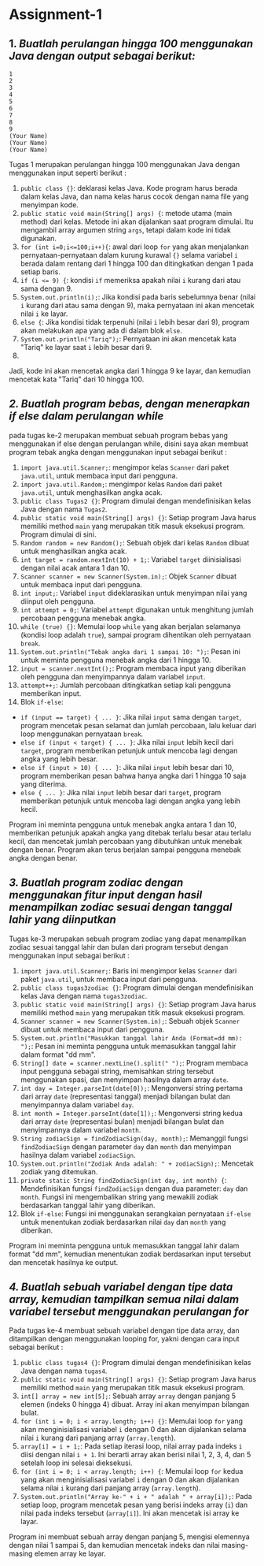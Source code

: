 # Assignment-1

## 1. _Buatlah perulangan hingga 100 menggunakan Java dengan output sebagai berikut:_
    1
    2
    3
    4
    5
    6
    7
    8
    9
    (Your Name)
    (Your Name)
    (Your Name)
    
Tugas 1 merupakan perulangan hingga 100 menggunakan Java dengan menggunakan input seperti berikut :

1. `public class {}`: deklarasi kelas Java. Kode program harus berada dalam kelas Java, dan nama kelas harus cocok dengan nama file yang menyimpan kode.
2. `public static void main(String[] args) {`: metode utama (main method) dari kelas. Metode ini akan dijalankan saat program dimulai. Itu mengambil array argumen string `args`, tetapi dalam kode ini tidak digunakan.
3. `for (int i=0;i<=100;i++){`: awal dari loop `for` yang akan menjalankan pernyataan-pernyataan dalam kurung kurawal `{}` selama variabel `i` berada dalam rentang dari 1 hingga 100 dan ditingkatkan dengan 1 pada setiap baris.
4. `if (i <= 9) {`: kondisi `if` memeriksa apakah nilai `i` kurang dari atau sama dengan 9.
5. `System.out.println(i);`: Jika kondisi pada baris sebelumnya benar (nilai `i` kurang dari atau sama dengan 9), maka pernyataan ini akan mencetak nilai `i` ke layar.
6. `else {`: Jika kondisi tidak terpenuhi (nilai `i` lebih besar dari 9), program akan melakukan apa yang ada di dalam blok `else`.
7. `System.out.println("Tariq");`: Pernyataan ini akan mencetak kata "Tariq" ke layar saat `i` lebih besar dari 9.
8. 
Jadi, kode ini akan mencetak angka dari 1 hingga 9 ke layar, dan kemudian mencetak kata "Tariq" dari 10 hingga 100.


## _2. Buatlah program bebas, dengan menerapkan if else dalam perulangan while_

pada tugas ke-2 merupakan membuat sebuah program bebas yang menggunakan if else dengan perulangan while, disini saya akan membuat program tebak angka dengan menggunakan input sebagai berikut :

1. `import java.util.Scanner;`: mengimpor kelas `Scanner` dari paket `java.util`, untuk membaca input dari pengguna.
2. `import java.util.Random;`: mengimpor kelas `Random` dari paket `java.util`, untuk menghasilkan angka acak.
3. `public class Tugas2 {}`: Program dimulai dengan mendefinisikan kelas Java dengan nama `Tugas2`.
4. `public static void main(String[] args) {}`: Setiap program Java harus memiliki method `main` yang merupakan titik masuk eksekusi program. Program dimulai di sini.
5. `Random random = new Random();`: Sebuah objek dari kelas `Random` dibuat untuk menghasilkan angka acak.
6. `int target = random.nextInt(10) + 1;`: Variabel `target` diinisialisasi dengan nilai acak antara 1 dan 10.
7. `Scanner scanner = new Scanner(System.in);`: Objek `Scanner` dibuat untuk membaca input dari pengguna.
8. `int input;`: Variabel `input` dideklarasikan untuk menyimpan nilai yang diinput oleh pengguna.
9. `int attempt = 0;`: Variabel `attempt` digunakan untuk menghitung jumlah percobaan pengguna menebak angka.
10. `while (true) {}`: Memulai loop `while` yang akan berjalan selamanya (kondisi loop adalah `true`), sampai program dihentikan oleh pernyataan `break`.
11. `System.out.println("Tebak angka dari 1 sampai 10: ");`: Pesan ini untuk meminta pengguna menebak angka dari 1 hingga 10.
12. `input = scanner.nextInt();`: Program membaca input yang diberikan oleh pengguna dan menyimpannya dalam variabel `input`.
13. `attempt++;`: Jumlah percobaan ditingkatkan setiap kali pengguna memberikan input.
14. Blok `if-else`:
   - `if (input == target) { ... }`: Jika nilai `input` sama dengan `target`, program mencetak pesan selamat dan jumlah percobaan, lalu keluar dari loop menggunakan pernyataan `break`.
   - `else if (input < target) { ... }`: Jika nilai `input` lebih kecil dari `target`, program memberikan petunjuk untuk mencoba lagi dengan angka yang lebih besar.
   - `else if (input > 10) { ... }`: Jika nilai `input` lebih besar dari 10, program memberikan pesan bahwa hanya angka dari 1 hingga 10 saja yang diterima.
   - `else { ... }`: Jika nilai `input` lebih besar dari `target`, program memberikan petunjuk untuk mencoba lagi dengan angka yang lebih kecil.

Program ini meminta pengguna untuk menebak angka antara 1 dan 10, memberikan petunjuk apakah angka yang ditebak terlalu besar atau terlalu kecil, dan mencetak jumlah percobaan yang dibutuhkan untuk menebak dengan benar. Program akan terus berjalan sampai pengguna menebak angka dengan benar.


## _3. Buatlah program zodiac dengan menggunakan fitur input dengan hasil menampilkan zodiac sesuai dengan tanggal lahir yang diinputkan_

Tugas ke-3 merupakan sebuah program zodiac yang dapat menampilkan zodiac sesuai tanggal lahir dan bulan dari program tersebut dengan menggunakan input sebagai berikut :

1. `import java.util.Scanner;`: Baris ini mengimpor kelas `Scanner` dari paket `java.util`, untuk membaca input dari pengguna.
2. `public class tugas3zodiac {}`: Program dimulai dengan mendefinisikan kelas Java dengan nama `tugas3zodiac`.
3. `public static void main(String[] args) {}`: Setiap program Java harus memiliki method `main` yang merupakan titik masuk eksekusi program.
4. `Scanner scanner = new Scanner(System.in);`: Sebuah objek `Scanner` dibuat untuk membaca input dari pengguna.
5. `System.out.println("Masukkan tanggal lahir Anda (Format=dd mm): ");`: Pesan ini meminta pengguna untuk memasukkan tanggal lahir dalam format "dd mm".
6. `String[] date = scanner.nextLine().split(" ");`: Program membaca input pengguna sebagai string, memisahkan string tersebut menggunakan spasi, dan menyimpan hasilnya dalam array `date`.
7. `int day = Integer.parseInt(date[0]);`: Mengonversi string pertama dari array `date` (representasi tanggal) menjadi bilangan bulat dan menyimpannya dalam variabel `day`.
8. `int month = Integer.parseInt(date[1]);`: Mengonversi string kedua dari array `date` (representasi bulan) menjadi bilangan bulat dan menyimpannya dalam variabel `month`.
9. `String zodiacSign = findZodiacSign(day, month);`: Memanggil fungsi `findZodiacSign` dengan parameter `day` dan `month` dan menyimpan hasilnya dalam variabel `zodiacSign`.
10. `System.out.println("Zodiak Anda adalah: " + zodiacSign);`: Mencetak zodiak yang ditemukan.
11. `private static String findZodiacSign(int day, int month) {`: Mendefinisikan fungsi `findZodiacSign` dengan dua parameter: `day` dan `month`. Fungsi ini mengembalikan string yang mewakili zodiak berdasarkan tanggal lahir yang diberikan.
12. Blok `if-else`: Fungsi ini menggunakan serangkaian pernyataan `if-else` untuk menentukan zodiak berdasarkan nilai `day` dan `month` yang diberikan.

Program ini meminta pengguna untuk memasukkan tanggal lahir dalam format "dd mm", kemudian menentukan zodiak berdasarkan input tersebut dan mencetak hasilnya ke output.


## _4. Buatlah sebuah variabel dengan tipe data array, kemudian tampilkan semua nilai dalam variabel tersebut menggunakan perulangan for_

Pada tugas ke-4 membuat sebuah variabel dengan tipe data array, dan ditampilkan dengan menggunakan looping for, yakni dengan cara input sebagai berikut :

1. `public class tugas4 {}`: Program dimulai dengan mendefinisikan kelas Java dengan nama `tugas4`.
2. `public static void main(String[] args) {}`: Setiap program Java harus memiliki method `main` yang merupakan titik masuk eksekusi program.
3. `int[] array = new int[5];`: Sebuah array `array` dengan panjang 5 elemen (indeks 0 hingga 4) dibuat. Array ini akan menyimpan bilangan bulat.
4. `for (int i = 0; i < array.length; i++) {}`: Memulai loop `for` yang akan menginisialisasi variabel `i` dengan 0 dan akan dijalankan selama nilai `i` kurang dari panjang array (`array.length`).
5. `array[i] = i + 1;`: Pada setiap iterasi loop, nilai array pada indeks `i` diisi dengan nilai `i + 1`. Ini berarti array akan berisi nilai 1, 2, 3, 4, dan 5 setelah loop ini selesai dieksekusi.
6. `for (int i = 0; i < array.length; i++) {`: Memulai loop `for` kedua yang akan menginisialisasi variabel `i` dengan 0 dan akan dijalankan selama nilai `i` kurang dari panjang array (`array.length`).
7. `System.out.println("Array ke-" + i + " adalah " + array[i]);`: Pada setiap loop, program mencetak pesan yang berisi indeks array (`i`) dan nilai pada indeks tersebut (`array[i]`). Ini akan mencetak isi array ke layar.
   
Program ini membuat sebuah array dengan panjang 5, mengisi elemennya dengan nilai 1 sampai 5, dan kemudian mencetak indeks dan nilai masing-masing elemen array ke layar.
